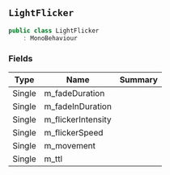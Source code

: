 ## `LightFlicker`

```csharp
public class LightFlicker
    : MonoBehaviour
```

### Fields

| Type | Name | Summary | 
| --- | --- | --- | 
| Single | m_fadeDuration |  | 
| Single | m_fadeInDuration |  | 
| Single | m_flickerIntensity |  | 
| Single | m_flickerSpeed |  | 
| Single | m_movement |  | 
| Single | m_ttl |  | 


